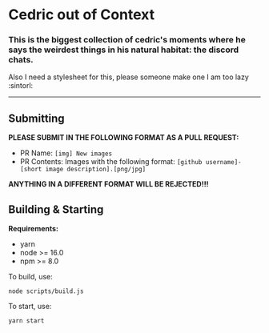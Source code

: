 # Cedric out of Context

### This is the biggest collection of cedric's moments where he says the weirdest things in his natural habitat: the discord chats.

Also I need a stylesheet for this, please someone make one I am too lazy :sintorl:

---

## Submitting

**PLEASE SUBMIT IN THE FOLLOWING FORMAT AS A PULL REQUEST:**

- PR Name: `[img] New images`
- PR Contents: Images with the following format: `[github username]-[short image description].[png/jpg]`

**ANYTHING IN A DIFFERENT FORMAT WILL BE REJECTED!!!**

## Building & Starting

**Requirements:**

- yarn
- node >= 16.0
- npm >= 8.0

To build, use:

```
node scripts/build.js
```

To start, use:

```
yarn start
```
